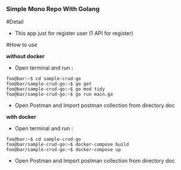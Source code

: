 ### Simple Mono Repo With Golang

#Detail

- This app just for register user (1 API for register)

#How to use

**without docker**
- Open terminal and run :
```console
foo@bar:~$ cd sample-crud-go
foo@bar/sample-crud-go:~$ go get
foo@bar/sample-crud-go:~$ go mod tidy
foo@bar/sample-crud-go:~$ go run main.go
```
- Open Postman and Import postman collection from directory doc

**with docker**
- Open terminal and run :
```console
foo@bar:~$ cd sample-crud-go
foo@bar/sample-crud-go:~$ docker-compose build
foo@bar/sample-crud-go:~$ docker-compose up
```
- Open Postman and Import postman collection from directory doc